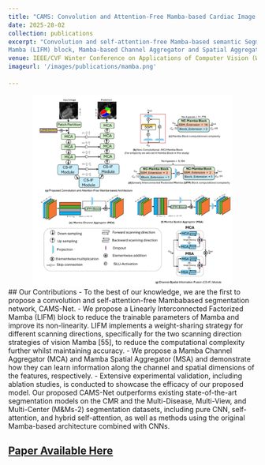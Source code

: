 ```yaml
---
title: "CAMS: Convolution and Attention-Free Mamba-based Cardiac Image Segmentation"
date: 2025-28-02
collection: publications
excerpt: "Convolution and self-attention-free Mamba-based semantic Segmentation Network named CAMS-Net, Linearly Interconnected Factorized
Mamba (LIFM) block, Mamba-based Channel Aggregator and Spatial Aggregator"
venue: IEEE/CVF Winter Conference on Applications of Computer Vision (WACV-2025)
imageurl: '/images/publications/mamba.png'

---
```

<center><img src='/images/publications/mamba.png' alt='CAMS-Net Architecture' style="width:80%;"></center>
## Our Contributions   
- To the best of our knowledge, we are the first to
propose a convolution and self-attention-free Mambabased segmentation network, CAMS-Net.
- We propose a Linearly Interconnected Factorized
Mamba (LIFM) block to reduce the trainable parameters of Mamba and improve its non-linearity. LIFM
implements a weight-sharing strategy for different scanning directions, specifically for the two scanning
direction strategies of vision Mamba [55], to reduce the computational complexity further whilst maintaining accuracy.
- We propose a Mamba Channel Aggregator (MCA) and Mamba Spatial Aggregator (MSA) and demonstrate
how they can learn information along the channel and spatial dimensions of the features, respectively.
- Extensive experimental validation, including ablation studies, is conducted to showcase the efficacy of
our proposed model. Our proposed CAMS-Net outperforms existing state-of-the-art segmentation models on the CMR and the Multi-Disease, Multi-View, and Multi-Center (M&Ms-2) segmentation datasets, including pure CNN, self-attention, and hybrid self-attention, as well as methods using the original Mamba-based architecture combined with CNNs.

## [Paper Available Here](https://arxiv.org/abs/2406.05786)
